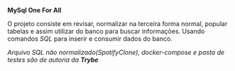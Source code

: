 <strong> MySql One For All </strong><br />

O projeto consiste em revisar, normalizar na terceira forma normal, popular tabelas e assim utilizar do banco para buscar informações.
Usando comandos _SQL_ para inserir e consumir dados do banco.

*Arquivo SQL não normalizado(SpotifyClone), _docker-compose_ e _pasta de testes_ são de autoria da **Trybe***
